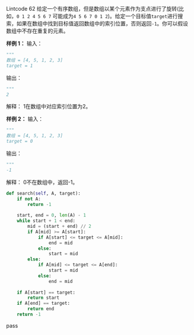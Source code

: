 Lintcode 62
给定一个有序数组，但是数组以某个元素作为支点进行了旋转(比如，`0 1 2 4 5 6 7` 可能成为`4 5 6 7 0 1 2`)。给定一个目标值`target`进行搜索，如果在数组中找到目标值返回数组中的索引位置，否则返回`-1`。你可以假设数组中不存在重复的元素。

**样例 1：**
输入：
```python
"""
数组 = [4, 5, 1, 2, 3]
target = 1
```
输出：
```python
"""
2
```
解释：
1在数组中对应索引位置为2。

**样例 2：**
输入：
```python
"""
数组 = [4, 5, 1, 2, 3]
target = 0
```
输出：
```python
"""
-1
```
解释：
0不在数组中，返回-1。


```python
def search(self, A, target):
	if not A:
		return -1
		
	start, end = 0, len(A) - 1
	while start + 1 < end:
		mid = (start + end) // 2
		if A[mid] >= A[start]:
			if A[start] <= target <= A[mid]:
				end = mid
			else:
				start = mid
		else:
			if A[mid] <= target <= A[end]:
				start = mid
			else:
				end = mid
				
	if A[start] == target:
		return start
	if A[end] == target:
		return end
	return -1
```
pass